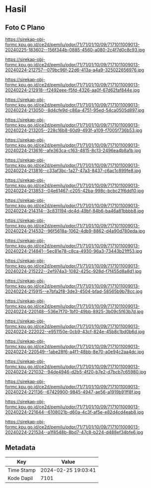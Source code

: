 # Hasil

## Foto C Plano

https://sirekap-obj-formc.kpu.go.id/ce2d/pemilu/pdpr/71/71/01/10/09/7171011009013-20240225-183602--156f344b-0885-4560-a080-2c4f7d0c8c93.jpg

https://sirekap-obj-formc.kpu.go.id/ce2d/pemilu/pdpr/71/71/01/10/09/7171011009013-20240224-212757--079bc96f-22d6-413a-a4a9-325022656976.jpg

https://sirekap-obj-formc.kpu.go.id/ce2d/pemilu/pdpr/71/71/01/10/09/7171011009013-20240224-212918--f2492eee-f5fd-4326-aa0f-67d62faf844e.jpg

https://sirekap-obj-formc.kpu.go.id/ce2d/pemilu/pdpr/71/71/01/10/09/7171011009013-20240224-213050--8d4cfe9d-c86a-4751-95ed-54ca0505d897.jpg

https://sirekap-obj-formc.kpu.go.id/ce2d/pemilu/pdpr/71/71/01/10/09/7171011009013-20240224-213205--228c16b8-60d9-493f-a109-f7005f736b53.jpg

https://sirekap-obj-formc.kpu.go.id/ce2d/pemilu/pdpr/71/71/01/10/09/7171011009013-20240224-213616--afe363ca-c163-4815-8c13-2496ea4b8a1b.jpg

https://sirekap-obj-formc.kpu.go.id/ce2d/pemilu/pdpr/71/71/01/10/09/7171011009013-20240224-213816--c33af3bc-1a27-47a3-8437-c6ac1c899fe8.jpg

https://sirekap-obj-formc.kpu.go.id/ce2d/pemilu/pdpr/71/71/01/10/09/7171011009013-20240224-213853--04e61467-c205-42ba-998c-bcbc21f6dd10.jpg

https://sirekap-obj-formc.kpu.go.id/ce2d/pemilu/pdpr/71/71/01/10/09/7171011009013-20240224-214314--3c831194-dc4d-49bf-84b6-ba46a81bbbb8.jpg

https://sirekap-obj-formc.kpu.go.id/ce2d/pemilu/pdpr/71/71/01/10/09/7171011009013-20240224-214532--96f5618a-1062-4db9-8862-d4a90d780eda.jpg

https://sirekap-obj-formc.kpu.go.id/ce2d/pemilu/pdpr/71/71/01/10/09/7171011009013-20240224-214841--5ec81e78-c8ca-4930-96a3-73443b21ff53.jpg

https://sirekap-obj-formc.kpu.go.id/ce2d/pemilu/pdpr/71/71/01/10/09/7171011009013-20240224-215222--2ef974a3-1082-425c-928d-f7f455d8a8d1.jpg

https://sirekap-obj-formc.kpu.go.id/ce2d/pemilu/pdpr/71/71/01/10/09/7171011009013-20240224-215915--e7bfa2f8-3de3-4504-bfad-58565b9b78cc.jpg

https://sirekap-obj-formc.kpu.go.id/ce2d/pemilu/pdpr/71/71/01/10/09/7171011009013-20240224-220148--536e7f70-1bf0-49bb-8925-3b09c5f63b7d.jpg

https://sirekap-obj-formc.kpu.go.id/ce2d/pemilu/pdpr/71/71/01/10/09/7171011009013-20240224-222022--e951150e-0cb9-43cf-824e-45b8c1bd0b6d.jpg

https://sirekap-obj-formc.kpu.go.id/ce2d/pemilu/pdpr/71/71/01/10/09/7171011009013-20240224-220549--1abe28f6-a4f1-48bb-8e70-a0e94c2aa4dc.jpg

https://sirekap-obj-formc.kpu.go.id/ce2d/pemilu/pdpr/71/71/01/10/09/7171011009013-20240224-221032--94de4946-d2b5-4f20-b7e2-d7bcb7c65980.jpg

https://sirekap-obj-formc.kpu.go.id/ce2d/pemilu/pdpr/71/71/01/10/09/7171011009013-20240224-221136--67429900-9845-4947-ae56-a1919b91ff8f.jpg

https://sirekap-obj-formc.kpu.go.id/ce2d/pemilu/pdpr/71/71/01/10/09/7171011009013-20240224-221644--6108021b-d60a-4c3f-af5e-e82d4cd4eab8.jpg

https://sirekap-obj-formc.kpu.go.id/ce2d/pemilu/pdpr/71/71/01/10/09/7171011009013-20240224-221534--a1f8548b-8bd7-47c8-b224-d488ef34bfe6.jpg


## Metadata

| Key        | Value               |
| ---------- | ------------------- |
| Time Stamp | 2024-02-25 19:03:41 |
| Kode Dapil | 7101                |



